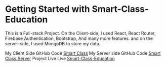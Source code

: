 # Getting Started with Smart-Class-Education


This is a Full-stack Project. On the Client-side, I used React, React Router, Firebase Authentication, Bootstrap, And many more features. and on the server-side, I used MongoDB to store my data.

My Client Side GitHub Code [Smart Class](https://github.com/Porgramming-Hero-web-course/complete-website-client-mahmudshumit)
My  Server side GitHub Code [Smart Class Server](****)
Project Live Live [Smart-Class-Education](https://smart-class-3a1f3.web.app/)
